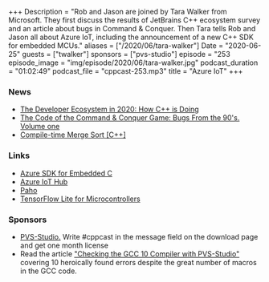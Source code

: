 +++
Description = "Rob and Jason are joined by Tara Walker from Microsoft. They first discuss the results of JetBrains C++ ecosystem survey and an article about bugs in Command & Conquer. Then Tara tells Rob and Jason all about Azure IoT, including the announcement of a new C++ SDK for embedded MCUs."
aliases = ["/2020/06/tara-walker"]
Date = "2020-06-25"
guests = ["twalker"]
sponsors = ["pvs-studio"]
episode = "253
episode_image = "img/episode/2020/06/tara-walker.jpg"
podcast_duration = "01:02:49"
podcast_file = "cppcast-253.mp3"
title = "Azure IoT"
+++

### News ###

 - [The Developer Ecosystem in 2020: How C++ is Doing](https://blog.jetbrains.com/clion/2020/06/dev-eco-cpp-2020/)
 - [The Code of the Command & Conquer Game: Bugs From the 90's. Volume one](https://www.viva64.com/en/b/0741/)
 - [Compile-time Merge Sort [C++]](https://medium.com/@vgasparyan1995/compile-time-merge-sort-c-bb0ace62cc23)

### Links ###

 - [Azure SDK for Embedded C](https://aka.ms/embeddedcsdk)
 - [Azure IoT Hub](https://azure.microsoft.com/en-us/services/iot-hub/)
 - [Paho](http://www.eclipse.org/paho/)
 - [TensorFlow Lite for Microcontrollers](https://www.tensorflow.org/lite/microcontrollers)

### Sponsors ###

- [PVS-Studio.](http://bit.ly/2YOH7re) Write #cppcast in the message field on the download page and get one month license
- Read the article ["Checking the GCC 10 Compiler with PVS-Studio"](https://www.viva64.com/en/b/0727/?promo=cppcast) covering 10 heroically found errors despite the great number of macros in the GCC code.
